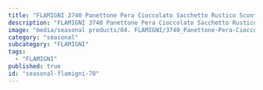 ```yaml
---
title: "FLAMIGNI 3740 Panettone Pera Cioccolato Sacchetto Rustico Scontorno"
description: "FLAMIGNI 3740 Panettone Pera Cioccolato Sacchetto Rustico Scontorno"
image: "media/seasonal products/04. FLAMIGNI/3740_Panettone-Pera-Cioccolato_sacchetto-rustico_scontorno.jpg"
category: "seasonal"
subcategory: "FLAMIGNI"
tags:
  - "FLAMIGNI"
published: true
id: "seasonal-flamigni-78"
---
```

